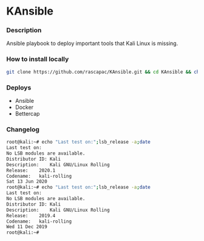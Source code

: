 # KAnsible


### Description
Ansible playbook to deploy important tools that Kali Linux is missing. 

### How to install locally
```sh
git clone https://github.com/rascapac/KAnsible.git && cd KAnsible && chmod +x install.sh && sudo ./install.sh

```

### Deploys
- Ansible
- Docker
- Bettercap


### Changelog
```sh
root@kali:~# echo "Last test on:";lsb_release -a;date
Last test on:
No LSB modules are available.
Distributor ID:	Kali
Description:	Kali GNU/Linux Rolling
Release:	2020.1
Codename:	kali-rolling
Sat 13 Jun 2020
root@kali:~# echo "Last test on:";lsb_release -a;date
Last test on:
No LSB modules are available.
Distributor ID:	Kali
Description:	Kali GNU/Linux Rolling
Release:	2019.4
Codename:	kali-rolling
Wed 11 Dec 2019
root@kali:~#
```
